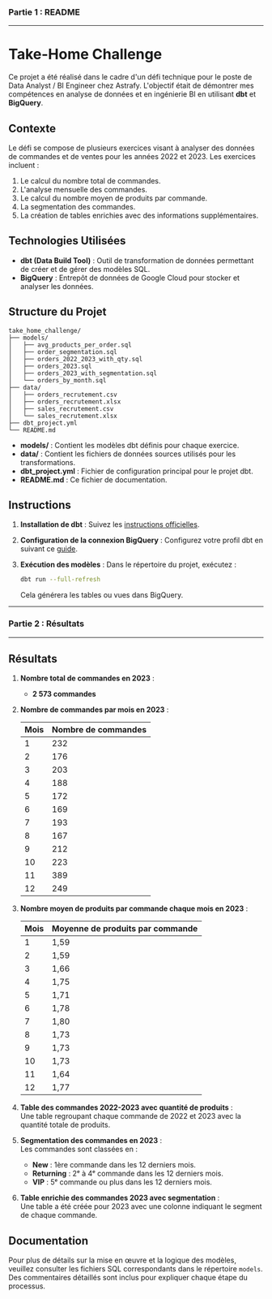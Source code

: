 ### Partie 1 : README

---

# Take-Home Challenge

Ce projet a été réalisé dans le cadre d'un défi technique pour le poste de Data Analyst / BI Engineer chez Astrafy. L'objectif était de démontrer mes compétences en analyse de données et en ingénierie BI en utilisant **dbt** et **BigQuery**.

## Contexte

Le défi se compose de plusieurs exercices visant à analyser des données de commandes et de ventes pour les années 2022 et 2023. Les exercices incluent :
1. Le calcul du nombre total de commandes.
2. L'analyse mensuelle des commandes.
3. Le calcul du nombre moyen de produits par commande.
4. La segmentation des commandes.
5. La création de tables enrichies avec des informations supplémentaires.

## Technologies Utilisées

- **dbt (Data Build Tool)** : Outil de transformation de données permettant de créer et de gérer des modèles SQL.
- **BigQuery** : Entrepôt de données de Google Cloud pour stocker et analyser les données.

## Structure du Projet

```
take_home_challenge/
├── models/
│   ├── avg_products_per_order.sql
│   ├── order_segmentation.sql
│   ├── orders_2022_2023_with_qty.sql
│   ├── orders_2023.sql
│   ├── orders_2023_with_segmentation.sql
│   └── orders_by_month.sql
├── data/
│   ├── orders_recrutement.csv
│   ├── orders_recrutement.xlsx
│   ├── sales_recrutement.csv
│   └── sales_recrutement.xlsx
├── dbt_project.yml
└── README.md
```

- **models/** : Contient les modèles dbt définis pour chaque exercice.
- **data/** : Contient les fichiers de données sources utilisés pour les transformations.
- **dbt_project.yml** : Fichier de configuration principal pour le projet dbt.
- **README.md** : Ce fichier de documentation.

## Instructions

1. **Installation de dbt** :
   Suivez les [instructions officielles](https://docs.getdbt.com/docs/introduction).
   
2. **Configuration de la connexion BigQuery** :
   Configurez votre profil dbt en suivant ce [guide](https://docs.getdbt.com/docs/connecting-to-databases#bigquery).

3. **Exécution des modèles** :
   Dans le répertoire du projet, exécutez :
   ```bash
   dbt run --full-refresh
   ```
   Cela générera les tables ou vues dans BigQuery.

---

### Partie 2 : Résultats

---

## Résultats

1. **Nombre total de commandes en 2023** :  
   - **2 573 commandes**

2. **Nombre de commandes par mois en 2023** :

   | Mois | Nombre de commandes |
   |------|---------------------|
   | 1    | 232                 |
   | 2    | 176                 |
   | 3    | 203                 |
   | 4    | 188                 |
   | 5    | 172                 |
   | 6    | 169                 |
   | 7    | 193                 |
   | 8    | 167                 |
   | 9    | 212                 |
   | 10   | 223                 |
   | 11   | 389                 |
   | 12   | 249                 |

3. **Nombre moyen de produits par commande chaque mois en 2023** :

   | Mois | Moyenne de produits par commande |
   |------|-----------------------------------|
   | 1    | 1,59                              |
   | 2    | 1,59                              |
   | 3    | 1,66                              |
   | 4    | 1,75                              |
   | 5    | 1,71                              |
   | 6    | 1,78                              |
   | 7    | 1,80                              |
   | 8    | 1,73                              |
   | 9    | 1,73                              |
   | 10   | 1,73                              |
   | 11   | 1,64                              |
   | 12   | 1,77                              |

4. **Table des commandes 2022-2023 avec quantité de produits** :  
   Une table regroupant chaque commande de 2022 et 2023 avec la quantité totale de produits.

5. **Segmentation des commandes en 2023** :  
   Les commandes sont classées en :
   - **New** : 1ère commande dans les 12 derniers mois.
   - **Returning** : 2ᵉ à 4ᵉ commande dans les 12 derniers mois.
   - **VIP** : 5ᵉ commande ou plus dans les 12 derniers mois.

6. **Table enrichie des commandes 2023 avec segmentation** :  
   Une table a été créée pour 2023 avec une colonne indiquant le segment de chaque commande.

## Documentation

Pour plus de détails sur la mise en œuvre et la logique des modèles, veuillez consulter les fichiers SQL correspondants dans le répertoire `models`. Des commentaires détaillés sont inclus pour expliquer chaque étape du processus.
